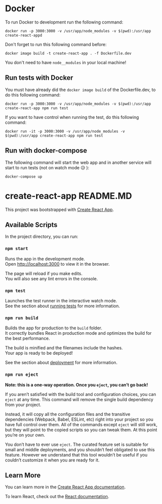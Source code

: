 # Docker
To run Docker to development run the following command:

```docker run -p 3000:3000 -v /usr/app/node_modules -v $(pwd):/usr/app create-react-appd```

Don't forget to run this following command before:

```docker image build -t create-react-app . -f Dockerfile.dev```

You don't need to have `node__modules` in your local machine!

## Run tests with Docker
You must have already did the `docker image build` of the Dockerfile.dev, to do this following command:

```docker run -p 3000:3000 -v /usr/app/node_modules -v $(pwd):/usr/app create-react-app npm run test```

If you want to have control when running the test, do this following command:

```docker run -it -p 3000:3000 -v /usr/app/node_modules -v $(pwd):/usr/app create-react-app npm run test```

## Run with docker-compose
The following command will start the web app and in another service will start to run tests (not on watch mode 😥 ):

```docker-compose up```

# create-react-app README.MD
This project was bootstrapped with [Create React App](https://github.com/facebook/create-react-app).

## Available Scripts

In the project directory, you can run:

### `npm start`

Runs the app in the development mode.<br>
Open [http://localhost:3000](http://localhost:3000) to view it in the browser.

The page will reload if you make edits.<br>
You will also see any lint errors in the console.

### `npm test`

Launches the test runner in the interactive watch mode.<br>
See the section about [running tests](https://facebook.github.io/create-react-app/docs/running-tests) for more information.

### `npm run build`

Builds the app for production to the `build` folder.<br>
It correctly bundles React in production mode and optimizes the build for the best performance.

The build is minified and the filenames include the hashes.<br>
Your app is ready to be deployed!

See the section about [deployment](https://facebook.github.io/create-react-app/docs/deployment) for more information.

### `npm run eject`

**Note: this is a one-way operation. Once you `eject`, you can’t go back!**

If you aren’t satisfied with the build tool and configuration choices, you can `eject` at any time. This command will remove the single build dependency from your project.

Instead, it will copy all the configuration files and the transitive dependencies (Webpack, Babel, ESLint, etc) right into your project so you have full control over them. All of the commands except `eject` will still work, but they will point to the copied scripts so you can tweak them. At this point you’re on your own.

You don’t have to ever use `eject`. The curated feature set is suitable for small and middle deployments, and you shouldn’t feel obligated to use this feature. However we understand that this tool wouldn’t be useful if you couldn’t customize it when you are ready for it.

## Learn More

You can learn more in the [Create React App documentation](https://facebook.github.io/create-react-app/docs/getting-started).

To learn React, check out the [React documentation](https://reactjs.org/).
